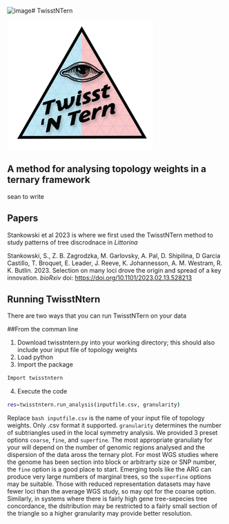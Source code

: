 ![image](https://github.com/HilaLifchitz/TwisstNTern/assets/19752114/c94b56a3-0f0c-4440-a40b-c571af527b4a)# TwisstNTern

<img src="logo.png" height="300pt" align="bottom">

## A method for analysing topology weights in a ternary framework

sean to write

## Papers
Stankowski et al 2023 is where we first used the TwisstNTern method to study patterns of tree discrodnace in _Littorina_ 

Stankowski, S., Z. B. Zagrodzka, M. Garlovsky, A. Pal, D. Shipilina, D Garcia Castillo, T. Broquet, E. Leader, J. Reeve, K. Johannesson, A. M. Westram, R. K. Butlin. 2023. Selection on many loci drove the origin and spread of a key innovation. _bioRxiv_ doi: https://doi.org/10.1101/2023.02.13.528213

## Running TwisstNtern
There are two ways that you can run TwisstNTern on your data

##From the comman line
1) Download twisstntern.py into your working directory; this should also include your input file of topology weights
2) Load python
3) Import the package
```bash
Import twisstntern
```
4) Execute the code
```bash
res=twisstntern.run_analysis(inputfile.csv, granularity)
```
Replace `bash inputfile.csv` is the name of your input file of topology weights. Only .csv format it supported. 
`granularity` determines the number of subtriangles used in the local symmetry analysis. We provided 3 preset options `coarse`, `fine`, and `superfine`. The most appropriate granuliaty for your will depend on the number of genomic regions analysed and the dispersion of the data aross the ternary plot. For most WGS studies where the genome has been section into block or arbitrarty size or SNP number, the `fine` option is a good place to start. Emerging tools like the ARG can produce very large numbers of marginal trees, so the `superfine` options may be suitable. Those with reduced representation datasets may have fewer loci than the average WGS study, so may opt for the coarse option. Similarly, in systems where there is fairly high gene tree-sepecies tree concordance, the dsitribution may be restricted to a fairly small section of the triangle so a higher granularity may provide better resolution. 


